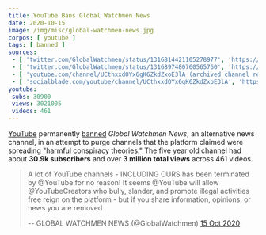 ```yaml
---
title: YouTube Bans Global Watchmen News
date: 2020-10-15
image: /img/misc/global-watchmen-news.jpg
corpos: [ youtube ]
tags: [ banned ]
sources:
 - [ 'twitter.com/GlobalWatchmen/status/1316814421105278977', 'https://archive.is/sKiUB' ]
 - [ 'twitter.com/GlobalWatchmen/status/1316897480760565760', 'https://archive.is/C2CZR' ]
 - [ 'youtube.com/channel/UCthxxdOYx6gK6ZkdZxoE3lA (archived channel removal notice)', 'https://archive.is/cFmEa/image' ]
 - [ 'socialblade.com/youtube/channel/UCthxxdOYx6gK6ZkdZxoE3lA', 'https://socialblade.com/youtube/channel/UCthxxdOYx6gK6ZkdZxoE3lA' ]
youtube:
 subs: 30900
 views: 3021005
 videos: 461
---
```


[YouTube](/youtube/) permanently [banned](/tags/banned/) _Global Watchmen
News_, an alternative news channel, in an attempt to purge channels that the
platform claimed were spreading "harmful conspiracy theories." The five year
old channel had about **30.9k subscribers** and over **3 million total views**
across 461 videos.

> A lot of YouTube channels - INCLUDING OURS has been terminated by @YouTube
> for no reason! It seems @YouTube will allow @YouTubeCreators who bully,
> slander, and promote illegal activities free reign on the platform - but if
> you share information, opinions, or news you are removed
>
> -- GLOBAL WATCHMEN NEWS (@GlobalWatchmen) [15 Oct 2020](https://archive.is/sKiUB)
